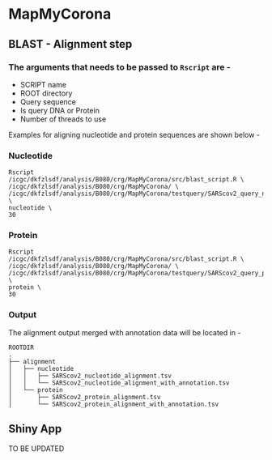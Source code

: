 # MapMyCorona

## BLAST - Alignment step
### The arguments that needs to be passed to `Rscript` are -

- SCRIPT name
- ROOT directory
- Query sequence
- Is query DNA or Protein
- Number of threads to use

Examples for aligning nucleotide and protein sequences are shown below -

### Nucleotide

```
Rscript /icgc/dkfzlsdf/analysis/B080/crg/MapMyCorona/src/blast_script.R \
/icgc/dkfzlsdf/analysis/B080/crg/MapMyCorona/ \
/icgc/dkfzlsdf/analysis/B080/crg/MapMyCorona/testquery/SARScov2_query_nucleotide.fasta \
nucleotide \
30
```

### Protein

```
Rscript /icgc/dkfzlsdf/analysis/B080/crg/MapMyCorona/src/blast_script.R \
/icgc/dkfzlsdf/analysis/B080/crg/MapMyCorona/ \
/icgc/dkfzlsdf/analysis/B080/crg/MapMyCorona/testquery/SARScov2_query_protein.fasta \
protein \
30 
```
### Output

The alignment output merged with annotation data will be located in - 
```
ROOTDIR
.
├── alignment
│   ├── nucleotide
│   │   ├── SARScov2_nucleotide_alignment.tsv
│   │   └── SARScov2_nucleotide_alignment_with_annotation.tsv
│   └── protein
│       ├── SARScov2_protein_alignment.tsv
│       └── SARScov2_protein_alignment_with_annotation.tsv
```

## Shiny App

TO BE UPDATED

